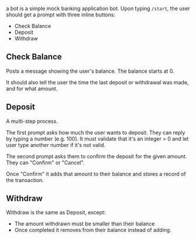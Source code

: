 a bot is a simple mock banking application bot. Upon typing `/start`, the user should get a prompt with three inline buttons:

- Check Balance
- Deposit
- Withdraw

## Check Balance

Posts a message showing the user's balance. The balance starts at 0.

It should also tell the user the time the last deposit or withdrawal was made, and for what amount.

## Deposit

A multi-step process.

The first prompt asks how much the user wants to deposit. They can reply by typing a number (e.g. 100). It must 
validate that it's an integer > 0 and let user type another number if it's not valid.

The second prompt asks them to confirm the deposit for the given amount. They can "Confirm" or "Cancel".

Once "Confirm" it adds that amount to their balance and stores a record of the transaction.

## Withdraw

Withdraw is the same as Deposit, except:

- The amount withdrawn must be smaller than their balance
- Once completed it removes from their balance instead of adding.
